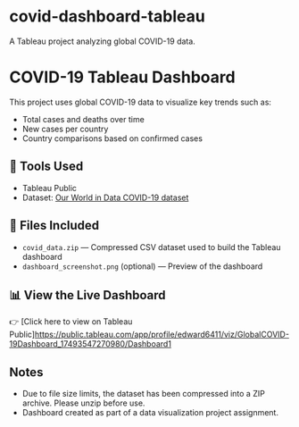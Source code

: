# covid-dashboard-tableau
A Tableau project analyzing global COVID-19 data.
# COVID-19 Tableau Dashboard

This project uses global COVID-19 data to visualize key trends such as:
- Total cases and deaths over time
- New cases per country
- Country comparisons based on confirmed cases

## 🔧 Tools Used
- Tableau Public
- Dataset: [Our World in Data COVID-19 dataset](https://ourworldindata.org/covid-cases)

## 📁 Files Included
- `covid_data.zip` — Compressed CSV dataset used to build the Tableau dashboard
- `dashboard_screenshot.png` (optional) — Preview of the dashboard

## 📊 View the Live Dashboard
👉 [Click here to view on Tableau Public]https://public.tableau.com/app/profile/edward6411/viz/GlobalCOVID-19Dashboard_17493547270980/Dashboard1

## Notes
- Due to file size limits, the dataset has been compressed into a ZIP archive. Please unzip before use.
- Dashboard created as part of a data visualization project assignment.
